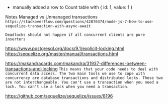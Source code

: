 - manually added a row to Count table with { id: 1, value: 1 }

Notes
Managed vs Unmanaged transactions
`https://stackoverflow.com/questions/42870374/node-js-7-how-to-use-sequelize-transaction-with-async-await`

`Deadlocks should not happen if all concurrent clients are pure inserters`

https://www.postgresql.org/docs/9.1/explicit-locking.html
https://sequelize.org/master/manual/transactions.html

https://makandracards.com/makandra/31937-differences-between-transactions-and-locking
`This means that your code needs to deal with concurrent data access. The two main tools we use to cope with concurrency are database transactions and distributed locks. These two are not interchangeable. You can't use a transaction when you need a lock. You can't use a lock when you need a transaction.`

https://github.com/sequelize/sequelize/issues/8196
